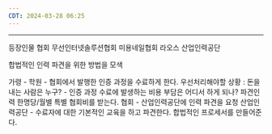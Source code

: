 ```yaml
---
CDT: 2024-03-28 06:25
---
```

---
등장인물
협회
	무선인터넷솔루션협회
	미용네일협회
라오스 산업인력공단

합법적인 인력 파견을 위한 방법을 모색

가령 - 
학원 - 협회에서 발행한 인증 과정을 수료하게 한다. 
	우선처리해야할 상황 : 돈을 내는 사람은 누구?  - 인증 과정 수료에 발생하는 비용 부담은 어디서 하게 되나?
	파견인력 한명당/월별 특별 협회비를 받는다.
협회 - 산업인력공단에 인력 파견을 요청
산업인력공단 - 수료자에 대한 기본적인 교육을 하고 파견한다.  합법적인 프로세서를 만들어준다.



